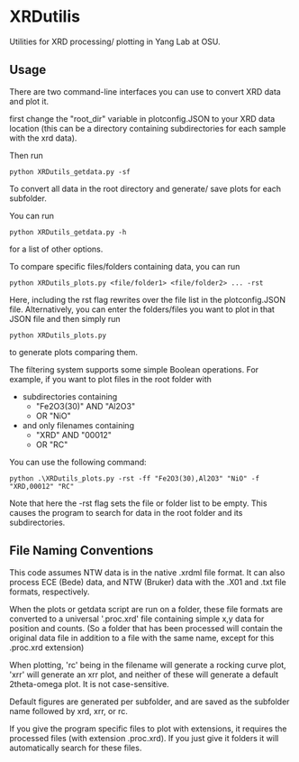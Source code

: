 # XRDutilis
Utilities for XRD processing/ plotting in Yang Lab at OSU.

## Usage
There are two command-line interfaces you can use to convert XRD data and plot it.

first change the "root_dir" variable in plotconfig.JSON to your XRD data location (this can be a directory containing subdirectories for each sample with the xrd data). 

Then run
~~~
python XRDutils_getdata.py -sf
~~~
To convert all data in the root directory and generate/ save plots for each subfolder. 

You can run
~~~
python XRDutils_getdata.py -h
~~~
for a list of other options.

To compare specific files/folders containing data, you can run
~~~
python XRDutils_plots.py <file/folder1> <file/folder2> ... -rst
~~~


Here, including the rst flag rewrites over the file list in the plotconfig.JSON file. Alternatively, you can enter the folders/files you want to plot in that JSON file and then simply run 
~~~
python XRDutils_plots.py
~~~
to generate plots comparing them.

The filtering system supports some simple Boolean operations. For example, if you want to plot files in the root folder with 
* subdirectories containing 
    * "Fe2O3(30)" AND "Al2O3" 
    * OR "NiO"
* and only filenames containing
    * "XRD" AND "00012"
    * OR "RC"

You can use the following command:
~~~
python .\XRDutils_plots.py -rst -ff "Fe2O3(30),Al2O3" "NiO" -f "XRD,00012" "RC"
~~~

Note that here the -rst flag sets the file or folder list to be empty. This causes the program to search for data in the root folder and its subdirectories.

## File Naming Conventions
This code assumes NTW data is in the native .xrdml file format. It can also process ECE (Bede) data, and NTW (Bruker) data with the .X01 and .txt file formats, respectively. 

When the plots or getdata script are run on a folder, these file formats are converted to a universal '.proc.xrd' file containing simple x,y data for position and counts. (So a folder that has been processed will contain the original data file in addition to a file with the same name, except for this .proc.xrd extension)

When plotting, 'rc' being in the filename will generate a rocking curve plot, 'xrr' will generate an xrr plot, and neither of these will generate a default 2theta-omega plot. It is not case-sensitive.

Default figures are generated per subfolder, and are saved as the subfolder name followed by xrd, xrr, or rc.

If you give the program specific files to plot with extensions, it requires the processed files (with extension .proc.xrd). If you just give it folders it will automatically search for these files.